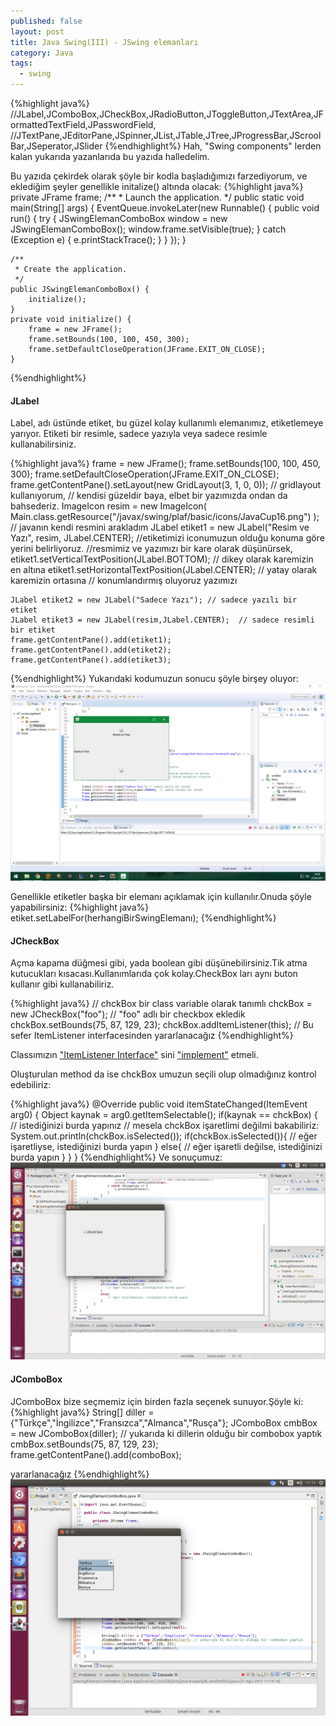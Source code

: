 ```yaml
---
published: false
layout: post
title: Java Swing(III) - JSwing elemanları
category: Java
tags:
  - swing
---
```

{%highlight java%}
//JLabel,JComboBox,JCheckBox,JRadioButton,JToggleButton,JTextArea,JFormattedTextField,JPasswordField,
//JTextPane,JEditorPane,JSpinner,JList,JTable,JTree,JProgressBar,JScroolBar,JSeperator,JSlider
{%endhighlight%}
Hah, "Swing components" lerden kalan yukarıda yazanlarıda bu yazıda halledelim.

Bu yazıda çekirdek olarak şöyle bir kodla başladığımızı farzediyorum, ve eklediğim şeyler genellikle initalize() altında olacak:
{%highlight java%}
	private JFrame frame;
	/**
	 * Launch the application.
	 */
	public static void main(String[] args) {
		EventQueue.invokeLater(new Runnable() {
			public void run() {
				try {
					JSwingElemanComboBox window = new JSwingElemanComboBox();
					window.frame.setVisible(true);
				} catch (Exception e) {
					e.printStackTrace();
				}
			}
		});
	}

	/**
	 * Create the application.
	 */
	public JSwingElemanComboBox() {
		initialize();
	}
	private void initialize() {
		frame = new JFrame();
		frame.setBounds(100, 100, 450, 300);
		frame.setDefaultCloseOperation(JFrame.EXIT_ON_CLOSE);
	}
{%endhighlight%}
#### JLabel

Label, adı üstünde etiket, bu güzel kolay kullanımlı elemanımız, etiketlemeye yarıyor.
Etiketi bir resimle, sadece yazıyla veya sadece resimle kullanabilirsiniz.

{%highlight java%}
	frame = new JFrame();
	frame.setBounds(100, 100, 450, 300);
	frame.setDefaultCloseOperation(JFrame.EXIT_ON_CLOSE);
	frame.getContentPane().setLayout(new GridLayout(3, 1, 0, 0)); 
    // gridlayout kullanıyorum,
    // kendisi güzeldir baya, elbet bir yazımızda ondan da bahsederiz.
    ImageIcon resim =  new ImageIcon(
        Main.class.getResource("/javax/swing/plaf/basic/icons/JavaCup16.png")
    ); // javanın kendi resmini arakladım
	JLabel etiket1 = new JLabel("Resim ve Yazı",
                 resim,
                 JLabel.CENTER);
	//etiketimizi iconumuzun olduğu konuma göre yerini belirliyoruz.
	//resmimiz ve yazımızı bir kare olarak düşünürsek, 
	etiket1.setVerticalTextPosition(JLabel.BOTTOM); // dikey olarak karemizin en altına
	etiket1.setHorizontalTextPosition(JLabel.CENTER); // yatay olarak karemizin ortasına
	// konumlandırmış oluyoruz yazımızı
  
	JLabel etiket2 = new JLabel("Sadece Yazı"); // sadece yazılı bir etiket
	JLabel etiket3 = new JLabel(resim,JLabel.CENTER);  // sadece resimli bir etiket
	frame.getContentPane().add(etiket1);
	frame.getContentPane().add(etiket2);
	frame.getContentPane().add(etiket3);
        
{%endhighlight%}
Yukarıdaki kodumuzun sonucu şöyle birşey oluyor:
<img src="/images/javaswing/javaswing3/1.png" />

Genellikle etiketler başka bir elemanı açıklamak için kullanılır.Onuda şöyle yapabilirsiniz:
{%highlight java%}
	etiket.setLabelFor(herhangiBirSwingElemanı);
{%endhighlight%}

#### JCheckBox
Açma kapama düğmesi gibi, yada boolean gibi düşünebilirsiniz.Tik atma kutucukları kısacası.Kullanımlarıda çok kolay.CheckBox ları aynı buton kullanır gibi kullanabiliriz.

{%highlight java%}
	// chckBox bir class variable olarak tanımlı
	chckBox = new JCheckBox("foo"); // "foo" adlı bir checkbox ekledik
	chckBox.setBounds(75, 87, 129, 23);
    chckBox.addItemListener(this); // Bu sefer ItemListener interfacesinden yararlanacağız
{%endhighlight%}

Classımızın ["ItemListener Interface"](https://docs.oracle.com/javase/7/docs/api/java/awt/event/ItemListener.html) sini ["implement"](http://selimkaratas.com.tr/wp/javada-interface.html) etmeli.

Oluşturulan method da ise chckBox umuzun seçili olup olmadığınız kontrol edebiliriz:

{%highlight java%}
	@Override
	public void itemStateChanged(ItemEvent arg0) {
		Object kaynak = arg0.getItemSelectable();
		if(kaynak == chckBox) {
        	// istediğinizi burda yapınız
            // mesela chckBox işaretlimi değilmi bakabiliriz:
        	System.out.println(chckBox.isSelected());
			if(chckBox.isSelected()){
            	// eğer işaretliyse, istediğinizi burda yapın
            }
            else{
            	// eğer işaretli değilse, istediğinizi burda yapın
            }
		}
	}
{%endhighlight%}
Ve sonuçumuz:
<img src="/images/javaswing/javaswing3/2.gif" />

#### JComboBox

JComboBox bize seçmemiz için birden fazla seçenek sunuyor.Şöyle ki:
{%highlight java%}
	String[] diller = {"Türkçe","İngilizce","Fransızca","Almanca","Rusça"};
	JComboBox cmbBox = new JComboBox(diller); // yukarıda ki dillerin olduğu bir combobox yaptık
	cmbBox.setBounds(75, 87, 129, 23);
    frame.getContentPane().add(comboBox);

yararlanacağız
{%endhighlight%}
<img src="/images/javaswing/javaswing3/3.png" />
